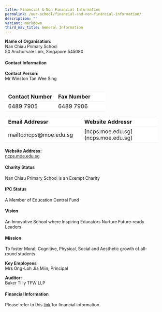 ```yaml
---
title: Financial & Non Financial Information
permalink: /our-school/financial-and-non-financial-information/
description: ""
variant: markdown
third_nav_title: General Information
---
```

**Name of Organisation:**<br>Nan Chiau Primary School<br>
50 Anchorvale Link, Singapore 545080

#### Contact Information
**Contact Person:** <br>Mr Winston Tan Wee Sing<br><br>

<table border="0" style="font-size: 18px;box-sizing: inherit; border-collapse: collapse; border-spacing: 0px; max-width: 100%; width: 100%;"><tbody style="box-sizing: inherit;"><tr border="1" style="box-sizing: inherit; background: rgb(255, 255, 255);"><td border="0" style="border: 1px solid #eee;border-left:0px;border-right:0px;box-sizing: inherit; padding: 5px 10px; width: 50%;"><b>Contact Number</b></td><td border="0" style="border: 1px solid #eee;border-left:0px;border-right:0px;box-sizing: inherit; padding: 5px 10px; width: 70%;"><b>Fax Number</b></td></tr><tr style="box-sizing: inherit; background: rgb(255, 255, 255);"><td style="border: 1px solid #eee;border-left:0px;border-right:0px;box-sizing: inherit; padding: 5px 10px; width: 30%;">6489 7905</td><td style="border: 1px solid #eee;border-left:0px;border-right:0px;box-sizing: inherit; padding: 5px 10px; width: 70%;">6489 7906</td></tr></tbody></table> 

<table border="0" style="font-size: 18px;box-sizing: inherit; border-collapse: collapse; border-spacing: 0px; max-width: 100%; width: 100%;"><tbody style="box-sizing: inherit;"><tr border="1" style="box-sizing: inherit; background: rgb(255, 255, 255);"><td border="0" style="border: 1px solid #eee;border-left:0px;border-right:0px;box-sizing: inherit; padding: 5px 10px; width: 50%;"><b>Email Addressr</b></td><td border="0" style="border: 1px solid #eee;border-left:0px;border-right:0px;box-sizing: inherit; padding: 5px 10px; width: 70%;"><b>Website Addressr</b></td></tr><tr style="box-sizing: inherit; background: rgb(255, 255, 255);"><td style="border: 1px solid #eee;border-left:0px;border-right:0px;box-sizing: inherit; padding: 5px 10px; width: 30%;"> mailto:ncps@moe.edu.sg</td><td style="border: 1px solid #eee;border-left:0px;border-right:0px;box-sizing: inherit; padding: 5px 10px; width: 70%;"> [ncps.moe.edu.sg](ncps.moe.edu.sg)</td></tr></tbody></table> 




**Website Address:**<br>[ncps.moe.edu.sg](http://ncps.moe.edu.sg/)

#### Charity Status
Nan Chiau Primary School is an Exempt Charity

#### IPC Status
A Member of Education Central Fund

#### Vision
An Innovative School where Inspiring Educators Nurture Future-ready Leaders

#### Mission
To foster Moral, Cognitive, Physical, Social and Aesthetic growth of all-round students

**Key Employees** <br>
Mrs Ong-Loh Jia Miin, Principal

**Auditor:** <br>Baker Tilly TFW LLP

#### **Financial Information**


Please refer to this&nbsp;[link](/files/Nan_Chiau_Primary_School.pdf)&nbsp;for financial information.